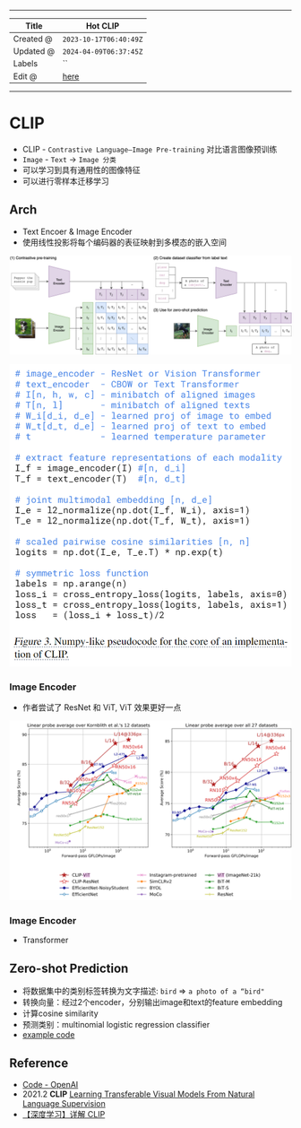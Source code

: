 -----

| Title     | Hot CLIP                                              |
| --------- | ----------------------------------------------------- |
| Created @ | `2023-10-17T06:40:49Z`                                |
| Updated @ | `2024-04-09T06:37:45Z`                                |
| Labels    | \`\`                                                  |
| Edit @    | [here](https://github.com/junxnone/aiwiki/issues/448) |

-----

# CLIP

  - CLIP - `Contrastive Language–Image Pre-training` 对比语言图像预训练
  - `Image` - `Text` -\> `Image 分类`
  - 可以学习到具有通用性的图像特征
  - 可以进行零样本迁移学习

## Arch

  - Text Encoer & Image Encoder
  - 使用线性投影将每个编码器的表征映射到多模态的嵌入空间

![Image](media/953db125edc89391d68fe228923c70df552a867f.png)

![Image](media/c1ae9d876cbcfcf05d094a2a7e034696b64ad103.png)

### Image Encoder

  - 作者尝试了 ResNet 和 ViT, ViT 效果更好一点

![Image](media/163b018419e85de2b782aff0e4203bbcfb2d3c3c.png)

### Image Encoder

  - Transformer

## Zero-shot Prediction

  - 将数据集中的类别标签转换为文字描述: `bird` =\> `a photo of a “bird"`
  - 转换向量：经过2个encoder，分别输出image和text的feature embedding
  - 计算cosine similarity
  - 预测类别：multinomial logistic regression classifier
  - [example
    code](https://github.com/openai/CLIP/blob/main/README.md#zero-shot-prediction)

## Reference

  - [Code - OpenAI](https://github.com/OpenAI/CLIP)
  - 2021.2 **CLIP** [Learning Transferable Visual Models From Natural
    Language Supervision](https://arxiv.org/abs/2103.00020)
  - [【深度学习】详解
    CLIP](https://blog.csdn.net/qq_39478403/article/details/127858015)
